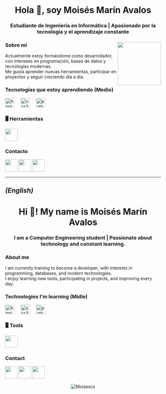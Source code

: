 <h1 align="center">Hola 👋, soy Moisés Marín Avalos</h1>
<h3 align="center">Estudiante de Ingeniería en Informática | Apasionado por la tecnología y el aprendizaje constante</h3>


###

<img align="right" height="140" src="https://steamuserimages-a.akamaihd.net/ugc/2478742102074892818/44C773869DD0E61F9A423D03FB4DFE1A4F33A1FA/?imw=128&imh=128&ima=fit&impolicy=Letterbox&imcolor=%23000000&letterbox=true.gif"  />

###

### Sobre mí
Actualmente estoy formándome como desarrollador, con intereses en programación, bases de datos y tecnologías modernas.  
Me gusta aprender nuevas herramientas, participar en proyectos y seguir creciendo día a día.

###

### Tecnologías que estoy aprendiendo (Medio)

<div align="left">
  <img src="https://cdn.jsdelivr.net/gh/devicons/devicon/icons/html5/html5-original.svg" height="30" alt="html5 logo" />
  <img width="12" />
  <img src="https://cdn.jsdelivr.net/gh/devicons/devicon/icons/css3/css3-original.svg" height="30" alt="css3 logo" />
  <img width="12" />
  <img src="https://cdn.jsdelivr.net/gh/devicons/devicon/icons/python/python-original.svg" height="30" alt="python logo" />
  <img width="12" />
</div>

### 🖥️ Herramientas

<div align="left">
<img src="https://cdn.jsdelivr.net/gh/devicons/devicon@latest/icons/vscode/vscode-original.svg" width="40"/>
</div>

###

### Contacto

<p align="left">
  <a href="https://www.instagram.com/moisecx_/" target="blank"><img src="https://img.icons8.com/fluency/48/000000/instagram-new.png" width="40" /></a>
  <a href="https://discordapp.com/users/1093246813135454299" target="blank"><img src="https://img.icons8.com/fluency/48/000000/discord-logo.png" width="40" /></a>
<a href="https://www.linkedin.com/in/moises-marín-avalos-2b677327a/" target="blank"><img src="https://img.icons8.com/fluency/48/000000/linkedin.png" width="40" /></a>
</p>

---

## *(English)*

<h1 align="center">Hi 👋! My name is Moisés Marín Avalos</h1>
<h3 align="center">I am a Computer Engineering student | Passionate about technology and constant learning.</h3>


### About me
I am currently training to become a developer, with interests in programming, databases, and modern technologies.  
I enjoy learning new tools, participating in projects, and improving every day.

### Technologies I'm learning (Midle)

<div align="left">
  <img src="https://cdn.jsdelivr.net/gh/devicons/devicon/icons/html5/html5-original.svg" height="30" alt="html5 logo" />
  <img width="12" />
  <img src="https://cdn.jsdelivr.net/gh/devicons/devicon/icons/css3/css3-original.svg" height="30" alt="css3 logo" />
  <img width="12" />
  <img src="https://cdn.jsdelivr.net/gh/devicons/devicon/icons/python/python-original.svg" height="30" alt="python logo" />
  <img width="12" />
</div>

### 🖥️ Tools

<div align="left">
<img src="https://cdn.jsdelivr.net/gh/devicons/devicon@latest/icons/vscode/vscode-original.svg" heigh = "30 "width="40"/>
</div>

### Contact

<p align="left">
  <a href="https://www.instagram.com/moisecx_/" target="blank"><img src="https://img.icons8.com/fluency/48/000000/instagram-new.png" width="40" /></a>
  <a href="https://discordapp.com/users/1093246813135454299" target="blank"><img src="https://img.icons8.com/fluency/48/000000/discord-logo.png" width="40" /></a>
 <a href="https://www.linkedin.com/in/moises-marín-avalos-2b677327a/" target="blank"><img src="https://img.icons8.com/fluency/48/000000/linkedin.png" width="40" /></a>
</p>

<p align="center">
  <img src="https://komarev.com/ghpvc/?username=Moisescx&label=Profile+views&color=6A5ACD&style=flat" alt="Moisescx" />
</p>


###
<!---
Moisescx/Moisescx is a ✨ special ✨ repository because its `README.md` (this file) appears on your GitHub profile.
You can click the Preview link to take a look at your changes.
--->
